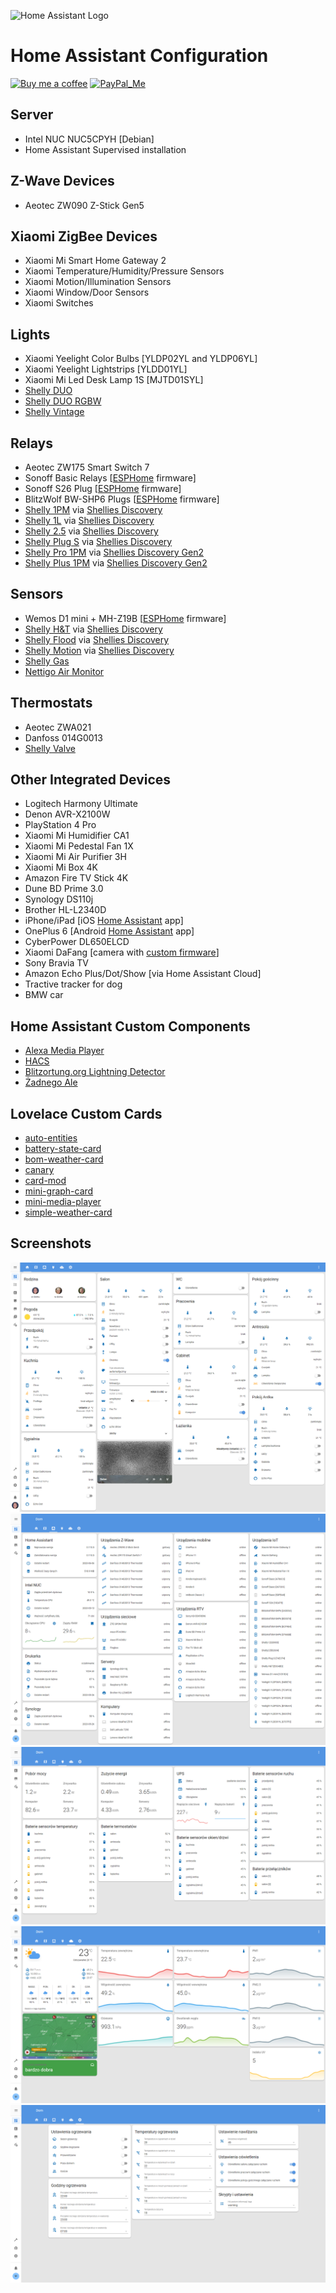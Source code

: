 ![Home Assistant Logo](https://github.com/brianjking/hass-config/blob/master/images/hass.png "Home Assistant Logo")

# Home Assistant Configuration
[![Buy me a coffee][buy-me-a-coffee-shield]][buy-me-a-coffee]
[![PayPal_Me][paypal-me-shield]][paypal-me]

## Server

* Intel NUC NUC5CPYH [Debian]
* Home Assistant Supervised installation

## Z-Wave Devices

* Aeotec ZW090 Z-Stick Gen5

## Xiaomi ZigBee Devices

* Xiaomi Mi Smart Home Gateway 2
* Xiaomi Temperature/Humidity/Pressure Sensors
* Xiaomi Motion/Illumination Sensors
* Xiaomi Window/Door Sensors
* Xiaomi Switches

## Lights

* Xiaomi Yeelight Color Bulbs [YLDP02YL and YLDP06YL]
* Xiaomi Yeelight Lightstrips [YLDD01YL]
* Xiaomi Mi Led Desk Lamp 1S [MJTD01SYL]
* [Shelly DUO](https://shelly.cloud/products/shelly-duo-smart-home-automation-bulb/)
* [Shelly DUO RGBW](https://shelly.cloud/products/shelly-bulb-smart-home-automation-device/)
* [Shelly Vintage](https://shelly.cloud/products/shelly-vintage-smart-home-automation-bulb/)

## Relays

* Aeotec ZW175 Smart Switch 7
* Sonoff Basic Relays [[ESPHome](https://esphome.io) firmware]
* Sonoff S26 Plug [[ESPHome](https://esphome.io) firmware]
* BlitzWolf BW-SHP6 Plugs [[ESPHome](https://esphome.io) firmware]
* [Shelly 1PM](https://shelly.cloud/products/shelly-1pm-smart-home-automation-relay/) via [Shellies Discovery](https://github.com/bieniu/ha-shellies-discovery)
* [Shelly 1L](https://shelly.cloud/products/shelly-1l-single-wire-smart-home-automation-relay/) via [Shellies Discovery](https://github.com/bieniu/ha-shellies-discovery)
* [Shelly 2.5](https://shelly.cloud/products/shelly-25-smart-home-automation-relay/) via [Shellies Discovery](https://github.com/bieniu/ha-shellies-discovery)
* [Shelly Plug S](https://shelly.cloud/products/shelly-plug-s-smart-home-automation-device/) via [Shellies Discovery](https://github.com/bieniu/ha-shellies-discovery)
* [Shelly Pro 1PM](https://shelly.cloud/shelly-pro-smart-home-automation-solution/#Pro-1PM) via [Shellies Discovery Gen2](https://github.com/bieniu/ha-shellies-discovery-gen2)
* [Shelly Plus 1PM](https://shelly.cloud/shelly-plus-1pm/) via [Shellies Discovery Gen2](https://github.com/bieniu/ha-shellies-discovery-gen2)

## Sensors

* Wemos D1 mini + MH-Z19B [[ESPHome](https://esphome.io) firmware]
* [Shelly H&T](https://shelly.cloud/products/shelly-humidity-temperature-smart-home-automation-sensor/) via [Shellies Discovery](https://github.com/bieniu/ha-shellies-discovery)
* [Shelly Flood](https://shelly.cloud/products/shelly-flood-smart-home-automation-sensor/) via [Shellies Discovery](https://github.com/bieniu/ha-shellies-discovery)
* [Shelly Motion](https://shelly.cloud/ifa-2020-products/) via [Shellies Discovery](https://github.com/bieniu/ha-shellies-discovery)
* [Shelly Gas](https://shelly.cloud/products/shelly-gas-smart-home-automation-sensor/)
* [Nettigo Air Monitor](https://air.nettigo.pl/?lang=en)

## Thermostats

* Aeotec ZWA021
* Danfoss 014G0013
* [Shelly Valve](https://shelly.cloud/shelly-thermostatic-radiator-valve/)

## Other Integrated Devices

* Logitech Harmony Ultimate
* Denon AVR-X2100W
* PlayStation 4 Pro
* Xiaomi Mi Humidifier CA1
* Xiaomi Mi Pedestal Fan 1X
* Xiaomi Mi Air Purifier 3H
* Xiaomi Mi Box 4K
* Amazon Fire TV Stick 4K
* Dune BD Prime 3.0
* Synology DS110j
* Brother HL-L2340D
* iPhone/iPad [iOS [Home Assistant](https://itunes.apple.com/us/app/home-assistant-companion/id1099568401) app]
* OnePlus 6 [Android [Home Assistant](https://play.google.com/store/apps/details?id=io.homeassistant.companion.android) app]
* CyberPower DL650ELCD
* Xiaomi DaFang [camera with [custom firmware](https://github.com/EliasKotlyar/Xiaomi-Dafang-Hacks)]
* Sony Bravia TV
* Amazon Echo Plus/Dot/Show [via Home Assistant Cloud]
* Tractive tracker for dog
* BMW car

## Home Assistant Custom Components

* [Alexa Media Player](https://github.com/custom-components/alexa_media_player)
* [HACS](https://github.com/custom-components/hacs)
* [Blitzortung.org Lightning Detector](https://github.com/mrk-its/homeassistant-blitzortung)
* [Żadnego Ale](https://github.com/bieniu/ha-zadnego-ale)

## Lovelace Custom Cards

* [auto-entities](https://github.com/thomasloven/lovelace-auto-entities)
* [battery-state-card](https://github.com/maxwroc/battery-state-card)
* [bom-weather-card](https://github.com/DavidFW1960/bom-weather-card)
* [canary](https://github.com/jcwillox/lovelace-canary)
* [card-mod](https://github.com/thomasloven/lovelace-card-mod)
* [mini-graph-card](https://github.com/kalkih/mini-graph-card)
* [mini-media-player](https://github.com/kalkih/mini-media-player)
* [simple-weather-card](https://github.com/kalkih/simple-weather-card)

## Screenshots

![HA Overview](https://github.com/bieniu/home-assistant-config/blob/master/screenshots/HA-overview.png)
![HA Network](https://github.com/bieniu/home-assistant-config/blob/master/screenshots/HA-network.png)
![HA Energy](https://github.com/bieniu/home-assistant-config/blob/master/screenshots/HA-energy.png)
![HA Climate](https://github.com/bieniu/home-assistant-config/blob/master/screenshots/HA-climate.png)
![HA Settings](https://github.com/bieniu/home-assistant-config/blob/master/screenshots/HA-settings.png)

[buy-me-a-coffee-shield]: https://img.shields.io/static/v1.svg?label=%20&message=Buy%20me%20a%20coffee&color=6f4e37&logo=buy%20me%20a%20coffee&logoColor=white
[buy-me-a-coffee]: https://www.buymeacoffee.com/QnLdxeaqO

[paypal-me-shield]: https://img.shields.io/static/v1.svg?label=%20&message=PayPal.Me&logo=paypal
[paypal-me]: https://www.paypal.me/bieniu79
